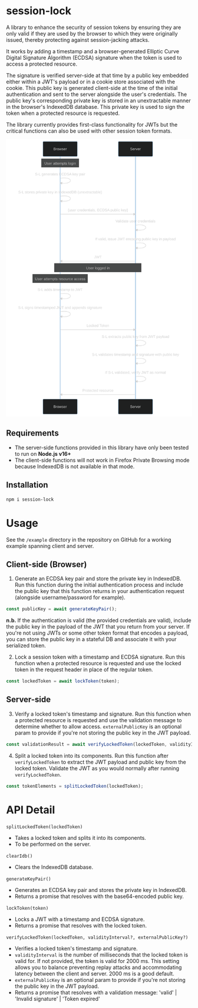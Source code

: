 # session-lock

A library to enhance the security of session tokens by ensuring they are only
valid if they are used by the browser to which they were originally issued,
thereby protecting against session-jacking attacks.

It works by adding a timestamp and a browser-generated Elliptic Curve Digital
Signature Algorithm (ECDSA) signature when the token is used to access a
protected resource.

The signature is verified server-side at that time by a public key embedded
either within a JWT's payload or in a cookie store associated with the cookie.
This public key is generated client-side at the time of the initial
authentication and sent to the server alongside the user's credentials. The
public key's corresponding private key is stored in an unextractable manner in
the browser's IndexedDB database. This private key is used to sign the token
when a protected resource is requested.

The library currently provides first-class functionality for JWTs but the
critical functions can also be used with other session token formats.

![](example/public/mermaid-diagram-2023-04-21-153920.svg)

## Requirements

- The server-side functions provided in this library have only been tested to
  run on **Node.js v16+**
- The client-side functions will not work in Firefox Private Browsing mode
  because IndexedDB is not available in that mode.

## Installation

```bash
npm i session-lock
```

# Usage

See the `/example` directory in the repository on GitHub for a working example
spanning client and server.

## Client-side (Browser)

1. Generate an ECDSA key pair and store the private key in IndexedDB. Run this
   function during the initial authentication process and include the public key
   that this function returns in your authentication request (alongside
   username/password for example).

```javascript
const publicKey = await generateKeyPair();
```

**n.b.** If the authentication is valid (the provided credentials are valid),
include the public key in the payload of the JWT that you return from your
server. If you're not using JWTs or some other token format that encodes a
payload, you can store the public key in a stateful DB and associate it with
your serialized token.

2. Lock a session token with a timestamp and ECDSA signature. Run this function
   when a protected resource is requested and use the locked token in the
   request header in place of the regular token.

```javascript
const lockedToken = await lockToken(token);
```

## Server-side

3. Verify a locked token's timestamp and signature. Run this function when a
   protected resource is requested and use the validation message to determine
   whether to allow access. `externalPublicKey` is an optional param to provide
   if you're not storing the public key in the JWT payload.

```javascript
const validationResult = await verifyLockedToken(lockedToken, validityInterval?, externalPublicKey?);
```

4. Split a locked token into its components. Run this function after
   `verifyLockedToken` to extract the JWT payload and public key from the locked
   token. Validate the JWT as you would normally after running
   `verifyLockedToken`.

```javascript
const tokenElements = splitLockedToken(lockedToken);
```

# API Detail

`splitLockedToken(lockedToken)`

- Takes a locked token and splits it into its components.
- To be performed on the server.

`clearIdb()`

- Clears the IndexedDB database.

`generateKeyPair()`

- Generates an ECDSA key pair and stores the private key in IndexedDB.
- Returns a promise that resolves with the base64-encoded public key.

`lockToken(token)`

- Locks a JWT with a timestamp and ECDSA signature.
- Returns a promise that resolves with the locked token.

`verifyLockedToken(lockedToken, validityInterval?, externalPublicKey?)`

- Verifies a locked token's timestamp and signature.
- `validityInterval` is the number of milliseconds that the locked token is
  valid for. If not provided, the token is valid for 2000 ms. This setting
  allows you to balance preventing replay attacks and accommodating latency
  between the client and server. 2000 ms is a good default.
- `externalPublicKey` is an optional param to provide if you're not storing the
  public key in the JWT payload.
- Returns a promise that resolves with a validation message: 'valid' | 'Invalid
  signature' | 'Token expired'
